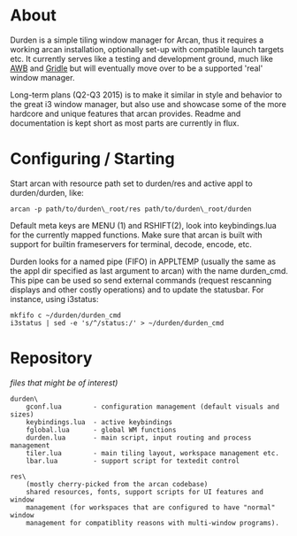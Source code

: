 About
=====

Durden is a simple tiling window manager for Arcan, thus it requires a working
arcan installation, optionally set-up with compatible launch targets etc. It
currently serves like a testing and development ground, much like
[AWB](http://github.com/letoram/awb) and
[Gridle](http://github.com/letoram/gridle) but will eventually move over to
be a supported 'real' window manager.

Long-term plans (Q2-Q3 2015) is to make it similar in style and behavior to the
great i3 window manager, but also use and showcase some of the more hardcore and
unique features that arcan provides. Readme and documentation is kept short
as most parts are currently in flux.

Configuring / Starting
=====

Start arcan with resource path set to durden/res and active appl to durden/durden,
like:

    arcan -p path/to/durden\_root/res path/to/durden\_root/durden

Default meta keys are MENU (1) and RSHIFT(2), look into keybindings.lua for the
currently mapped functions. Make sure that arcan is built with support for builtin
frameservers for terminal, decode, encode, etc.

Durden looks for a named pipe (FIFO) in APPLTEMP (usually the same as the appl dir
specified as last argument to arcan) with the name durden\_cmd. This pipe can be
used so send external commands (request rescanning displays and other costly
operations) and to update the statusbar. For instance, using i3status:

    mkfifo c ~/durden/durden_cmd
    i3status | sed -e 's/^/status:/' > ~/durden/durden_cmd

Repository
=====

_files that might be of interest)_

    durden\
        gconf.lua        - configuration management (default visuals and sizes)
        keybindings.lua  - active keybindings
        fglobal.lua      - global WM functions
        durden.lua       - main script, input routing and process management
        tiler.lua        - main tiling layout, workspace management etc.
        lbar.lua         - support script for textedit control

    res\
        (mostly cherry-picked from the arcan codebase)
        shared resources, fonts, support scripts for UI features and window
        management (for workspaces that are configured to have "normal" window
        management for compatiblity reasons with multi-window programs).
